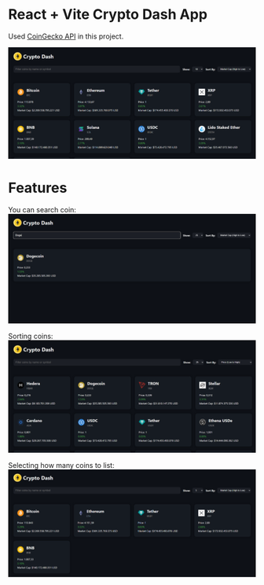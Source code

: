 # React + Vite Crypto Dash App

Used <a href="https://www.coingecko.com/tr/api">CoinGecko API</a> in this project.

<img src="src/assets/img3.png" width="700">

# Features

You can search coin:
<img src="src/assets/img2.png" width="700">

Sorting coins:
<img src="src/assets/img4.png" width="700">

Selecting how many coins to list:
<img src="src/assets/img1.png" width="700">
